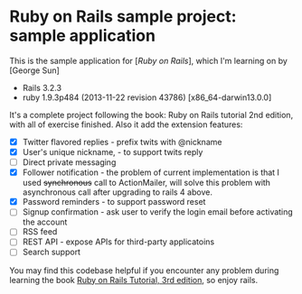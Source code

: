 # Ruby on Rails sample project: sample application

This is the sample application for
[*Ruby on Rails*], which I'm learning on
by [George Sun]

* Rails 3.2.3
* ruby 1.9.3p484 (2013-11-22 revision 43786) [x86_64-darwin13.0.0]

It's a complete project following the book: Ruby on Rails tutorial 2nd edition,
with all of exercise finished. Also it add the extension features:

- [x] Twitter flavored replies - prefix twits with @nickname
- [x] User's unique nickname, - to support twits reply
- [ ] Direct private messaging
- [x] Follower notification - the problem of current implementation is that I used <del>synchronous</del> call to ActionMailer, will solve this problem with asynchronous call after upgrading to rails 4 above.
- [x] Password reminders - to support password reset
- [ ] Signup confirmation - ask user to verify the login email before activating the account
- [ ] RSS feed
- [ ] REST API - expose APIs for third-party applicatoins
- [ ] Search support

You may find this codebase helpful if you encounter any problem during learning the book [Ruby on Rails Tutorial, 3rd edition](http://ruby.railstutorial.org/ruby-on-rails-tutorial-book), so enjoy rails.
